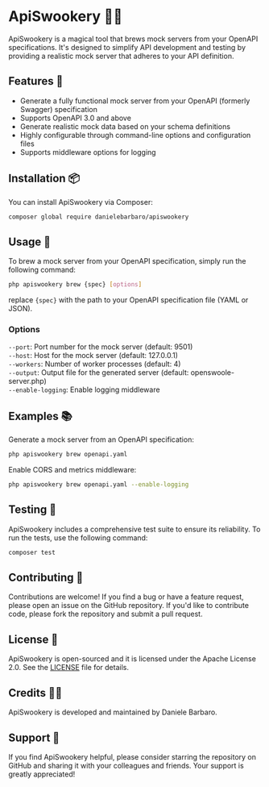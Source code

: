 # ApiSwookery 🧙‍♂️

ApiSwookery is a magical tool that brews mock servers from your OpenAPI specifications. It's designed to simplify API development and testing by providing a realistic mock server that adheres to your API definition.

## Features 🌟

- Generate a fully functional mock server from your OpenAPI (formerly Swagger) specification
- Supports OpenAPI 3.0 and above
- Generate realistic mock data based on your schema definitions
- Highly configurable through command-line options and configuration files
- Supports middleware options for logging

## Installation 📦

You can install ApiSwookery via Composer:

```bash
composer global require danielebarbaro/apiswookery
```

## Usage 🚀
To brew a mock server from your OpenAPI specification, simply run the following command:

```bash
php apiswookery brew {spec} [options]
```

replace `{spec}` with the path to your OpenAPI specification file (YAML or JSON).

### Options

`--port`: Port number for the mock server (default: 9501)  
`--host`: Host for the mock server (default: 127.0.0.1)  
`--workers`: Number of worker processes (default: 4)  
`--output`: Output file for the generated server (default: openswoole-server.php)  
`--enable-logging`: Enable logging middleware  

## Examples 📚
Generate a mock server from an OpenAPI specification:

```bash
php apiswookery brew openapi.yaml
```
Enable CORS and metrics middleware:

```bash
php apiswookery brew openapi.yaml --enable-logging
```

## Testing 🧪
ApiSwookery includes a comprehensive test suite to ensure its reliability. To run the tests, use the following command:

```bash
composer test
```
## Contributing 🤝
Contributions are welcome! If you find a bug or have a feature request, please open an issue on the GitHub repository. If you'd like to contribute code, please fork the repository and submit a pull request.

## License 📄
ApiSwookery is open-sourced and it is licensed under the Apache License 2.0. See the [LICENSE](./LICENSE) file for details.

## Credits 👨‍💻
ApiSwookery is developed and maintained by Daniele Barbaro.

## Support 💖
If you find ApiSwookery helpful, please consider starring the repository on GitHub and sharing it with your colleagues and friends. Your support is greatly appreciated!

